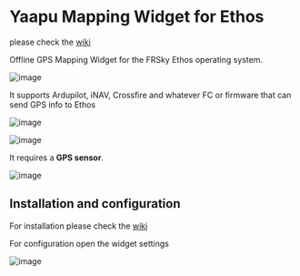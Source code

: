 # Yaapu Mapping Widget for Ethos

please check the [wiki](https://github.com/yaapu/EthosMappingWidget/wiki)

Offline GPS Mapping Widget for the FRSky Ethos operating system.

![image](https://user-images.githubusercontent.com/30294218/202525552-b63e6d27-d684-4450-845f-e112e050d81c.png)

It supports Ardupilot, iNAV, Crossfire and whatever FC or firmware that can send GPS info to Ethos


![image](https://user-images.githubusercontent.com/30294218/202524759-92a3a220-cf87-4ac2-99e4-bc7c66751ea9.png)

![image](https://user-images.githubusercontent.com/30294218/202524909-03417425-ec05-4a71-8a06-9fce350c79b2.png)

It requires a **GPS sensor**.

![image](https://user-images.githubusercontent.com/30294218/202524698-bbf89a11-fcd6-4235-b11c-cbcd35bfb1d5.png)


## Installation and configuration

For installation please check the [wiki](https://github.com/yaapu/HorusMappingWidget/wiki)

For configuration open the widget settings

![image](https://user-images.githubusercontent.com/30294218/202525313-cb4a8535-c58a-45ad-81af-0383d67905f3.png)


